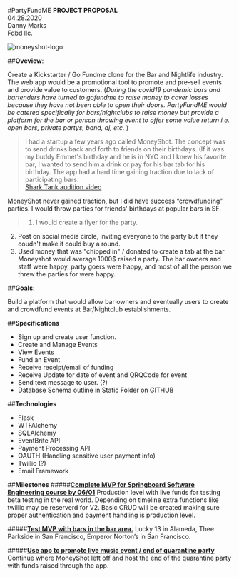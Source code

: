 #PartyFundME
**PROJECT PROPOSAL**  
04.28.2020  
Danny Marks   
Fdbd llc.  

![moneyshot-logo](https://app.genmymodel.com/personal/projects/_8Y5hsHhtEeqeQcxm9hmzHw)

##**Oveview**: 

Create a Kickstarter / Go Fundme clone for the Bar and Nightlife industry. The web app would be a promotional tool to promote and pre-sell events and provide value to customers. (_During the covid19 pandemic bars and bartenders have turned to gofundme to raise money to cover losses because they have not been able to open their doors. PartyFundME would be catered specifically for bars/nightclubs to raise money but provide a platform for the bar or person throwing event to offer some value return i.e. open bars, private partys, band, dj, etc._ ) 

>I had a startup a few years ago called MoneyShot. The concept was to send drinks back and forth to friends on their birthdays. (If it was my buddy Emmet's birthday and he is in NYC and I knew his favorite bar, I wanted to send him a drink or pay for his bar tab for his birthday. The app had a hard time gaining traction due to lack of participating bars.  
>[Shark Tank audition video](https://www.youtube.com/watch?v=gf_a_UmJkUQ&feature=youtu.be) 
> 
 
MoneyShot never gained traction, but I did have  success  “crowdfunding” parties. I would throw parties for friends' birthdays at popular bars in SF.   
>1. I would create a flyer for the party.   
2. Post on social media circle, inviting everyone to the party but if they coudn't make it could buy a round.
3. Used money that was "chipped in" / donated to create a tab at the bar
Moneyshot would average 1000$ raised a party. The bar owners and staff were happy, party goers were happy, and most of all the person we threw the parties for were happy. 

##**Goals**: 
 
Build a platform that would allow bar owners and eventually users to create and crowdfund events at Bar/Nightclub establishments. 
 

##**Specifications**
* Sign up and create user function.   
* Create and Manage Events 
* View Events  
* Fund an Event  
* Receive receipt/email of funding  
* Receive Update for date of event and QRQCode for event 
* Send text message to user. (?)
* Database Schema outline in Static Folder on GITHUB


##**Technologies**  
* Flask
* WTFAlchemy
* SQLAlchemy
* EventBrite API
* Payment Processing API 
* OAUTH (Handling sensitive user payment info)
* Twillio (?)
* Email Framework

##**Milestones**
#####<ins>**Complete MVP for Springboard Software Engineering course by 06/01**</ins>
Production level with live funds for testing beta testing in the real world. Depending on timeline extra functions like twillio may be reserverd for V2. Basic CRUD will be created making sure proper authentication and payment handling is production level.

#####<ins>**Test MVP with bars in the bar area.**</ins> 
Lucky 13 in Alameda, Thee Parkside in San Francisco, Emperor Norton’s in San Francisco.  

#####<ins>**Use app to promote live music event / end of quarantine party**</ins>
Continue where MoneyShot left off and host the end of the quarantine party with funds raised through the app.
